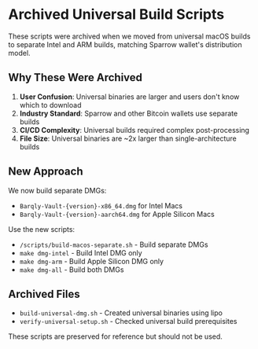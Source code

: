 # Archived Universal Build Scripts

These scripts were archived when we moved from universal macOS builds to separate Intel and ARM builds, matching Sparrow wallet's distribution model.

## Why These Were Archived

1. **User Confusion**: Universal binaries are larger and users don't know which to download
2. **Industry Standard**: Sparrow and other Bitcoin wallets use separate builds
3. **CI/CD Complexity**: Universal builds required complex post-processing
4. **File Size**: Universal binaries are ~2x larger than single-architecture builds

## New Approach

We now build separate DMGs:
- `Barqly-Vault-{version}-x86_64.dmg` for Intel Macs
- `Barqly-Vault-{version}-aarch64.dmg` for Apple Silicon Macs

Use the new scripts:
- `/scripts/build-macos-separate.sh` - Build separate DMGs
- `make dmg-intel` - Build Intel DMG only
- `make dmg-arm` - Build Apple Silicon DMG only
- `make dmg-all` - Build both DMGs

## Archived Files

- `build-universal-dmg.sh` - Created universal binaries using lipo
- `verify-universal-setup.sh` - Checked universal build prerequisites

These scripts are preserved for reference but should not be used.